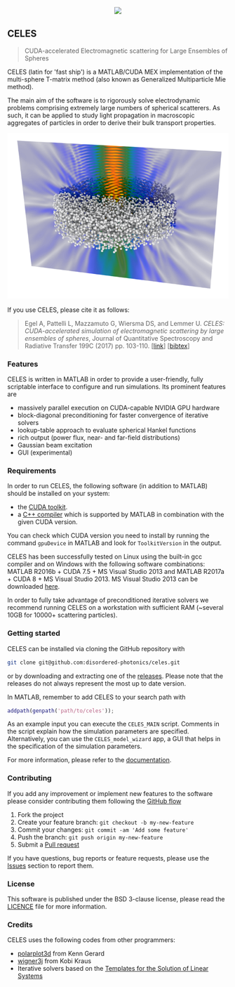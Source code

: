 <p align="center">
<img src="https://disordered-photonics.github.io/celes/readme_logo.svg", height="150">
</p>

## CELES
> CUDA-accelerated Electromagnetic scattering for Large Ensembles of Spheres

CELES (latin for 'fast ship') is a MATLAB/CUDA MEX implementation of the multi-sphere T-matrix method (also known as Generalized Multiparticle Mie method).

The main aim of the software is to rigorously solve electrodynamic problems comprising extremely large numbers of spherical scatterers. As such, it can be applied to study light propagation in macroscopic aggregates of particles in order to derive their bulk transport properties.

![coverimage](doc/images/coverimage.png)

If you use CELES, please cite it as follows:

> Egel A, Pattelli L, Mazzamuto G, Wiersma DS, and Lemmer U.
_CELES: CUDA-accelerated simulation of electromagnetic scattering by large ensembles of spheres_,
Journal of Quantitative Spectroscopy and Radiative Transfer 199C (2017) pp. 103-110. [[link](https://doi.org/10.1016/j.jqsrt.2017.05.010)] [[bibtex](doc/celes.bib)]

### Features
CELES is written in MATLAB in order to provide a user-friendly, fully scriptable interface to configure and run simulations. Its prominent features are

* massively parallel execution on CUDA-capable NVIDIA GPU hardware
* block-diagonal preconditioning for faster convergence of iterative solvers
* lookup-table approach to evaluate spherical Hankel functions
* rich output (power flux, near- and far-field distributions)
* Gaussian beam excitation
* GUI (experimental)

### Requirements
In order to run CELES, the following software (in addition to MATLAB) should be installed on your system:
* the [CUDA toolkit](https://developer.nvidia.com/cuda-downloads).
* a [C++ compiler](https://it.mathworks.com/support/compilers.html) which is supported by MATLAB in combination with the given CUDA version.

You can check which CUDA version you need to install by running the command `gpuDevice` in MATLAB and look for `ToolkitVersion` in the output.

CELES has been successfully tested on Linux using the built-in gcc compiler and on Windows with the following software combinations: MATLAB R2016b + CUDA 7.5 + MS Visual Studio 2013 and MATLAB R2017a + CUDA 8 + MS Visual Studio 2013. 
MS Visual Studio 2013 can be downloaded [here](https://www.microsoft.com/en-us/download/details.aspx?id=48138).

In order to fully take advantage of preconditioned iterative solvers we recommend running CELES on a workstation with sufficient RAM (~several 10GB for 10000+ scattering particles).

### Getting started
CELES can be installed via cloning the GitHub repository with
```bash
git clone git@github.com:disordered-photonics/celes.git
```
or by downloading and extracting one of the [releases](https://github.com/disordered-photonics/celes/releases). Please note that the releases do not always represent the most up to date version.

In MATLAB, remember to add CELES to your search path with
```matlab
addpath(genpath('path/to/celes'));
```

As an example input you can execute the `CELES_MAIN` script. Comments in the script explain how the simulation parameters are specified. Alternatively, you can use the `CELES_model_wizard` app, a GUI that helps in the specification of the simulation parameters.

For more information, please refer to the
[documentation](https://disordered-photonics.github.io/celes/).

### Contributing
If you add any improvement or implement new features to the software please consider contributing them following the [GitHub flow](https://guides.github.com/introduction/flow/)

1. Fork the project
2. Create your feature branch: `git checkout -b my-new-feature`
3. Commit your changes: `git commit -am 'Add some feature'`
4. Push the branch: `git push origin my-new-feature`
5. Submit a [Pull request](https://github.com/disordered-photonics/celes/pulls)

If you have questions, bug reports or feature requests, please use the [Issues](https://github.com/disordered-photonics/celes/issues) section to report them.

### License
This software is published under the BSD 3-clause license, please read the [LICENCE](LICENCE) file for more information.

### Credits
CELES uses the following codes from other programmers:
* [polarplot3d](https://it.mathworks.com/matlabcentral/fileexchange/13200-3d-polar-plot/content/polarplot3d.m) from Kenn Gerard
* [wigner3j](https://it.mathworks.com/matlabcentral/fileexchange/20619-wigner3j-symbol) from Kobi Kraus
* Iterative solvers based on the [Templates for the Solution of Linear Systems](http://it.mathworks.com/matlabcentral/fileexchange/2158-templates-for-the-solution-of-linear-systems)
